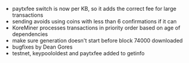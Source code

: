 * paytxfee switch is now per KB, so it adds the correct fee for large transactions
* sending avoids using coins with less than 6 confirmations if it can
* KoreMiner processes transactions in priority order based on age of dependencies
* make sure generation doesn't start before block 74000 downloaded
* bugfixes by Dean Gores
* testnet, keypoololdest and paytxfee added to getinfo
